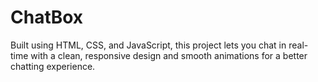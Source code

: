 # ChatBox
Built using HTML, CSS, and JavaScript, this project lets you chat in real-time with a clean, responsive design and smooth animations for a better chatting experience.
